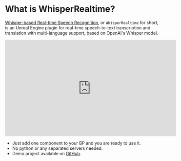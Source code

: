 # What is WhisperRealtime?

[Whisper-based Real-time Speech Recognition](https://www.unrealengine.com/marketplace/product/d293a6a427c94831888ca0f47bc5939b), or `WhisperRealtime` for short, is an Unreal Engine plugin for real-time speech-to-text transcription and translation with multi-language support, based on OpenAI's Whisper model.

<iframe width="560" height="315" src="https://www.youtube.com/embed/hiLW7y5wrxs" title="YouTube video player" frameborder="0" allow="accelerometer; autoplay; clipboard-write; encrypted-media; gyroscope; picture-in-picture" allowfullscreen></iframe>

- Just add one component to your BP and you are ready to use it.
- No python or any separated servers needed.
- Demo project available on [GitHub](https://github.com/Akiya-Research-Institute/WhisperRealtime-Demo).